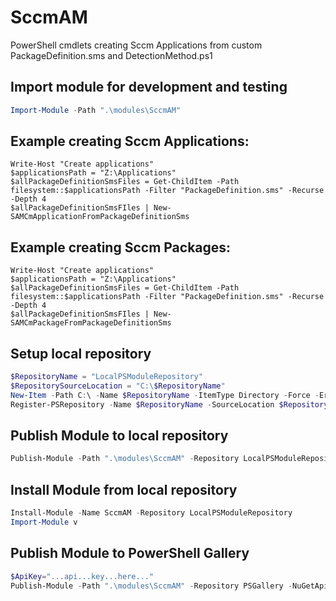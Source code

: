 ﻿# SccmAM
PowerShell cmdlets creating Sccm Applications from custom PackageDefinition.sms and DetectionMethod.ps1

## Import module for development and testing
```powershell
Import-Module -Path ".\modules\SccmAM"
```

## Example creating Sccm Applications:
```
Write-Host "Create applications"
$applicationsPath = "Z:\Applications"
$allPackageDefinitionSmsFiles = Get-ChildItem -Path filesystem::$applicationsPath -Filter "PackageDefinition.sms" -Recurse -Depth 4
$allPackageDefinitionSmsFIles | New-SAMCmApplicationFromPackageDefinitionSms
```

## Example creating Sccm Packages:
```
Write-Host "Create applications"
$applicationsPath = "Z:\Applications"
$allPackageDefinitionSmsFiles = Get-ChildItem -Path filesystem::$applicationsPath -Filter "PackageDefinition.sms" -Recurse -Depth 4
$allPackageDefinitionSmsFIles | New-SAMCmPackageFromPackageDefinitionSms
```

## Setup local repository
```powershell
$RepositoryName = "LocalPSModuleRepository"
$RepositorySourceLocation = "C:\$RepositoryName"
New-Item -Path C:\ -Name $RepositoryName -ItemType Directory -Force -ErrorAction SilentlyContinue
Register-PSRepository -Name $RepositoryName -SourceLocation $RepositorySourceLocation -PublishLocation $RepositorySourceLocation -InstallationPolicy Trusted -ErrorAction SilentlyContinue
```

## Publish Module to local repository
```powershell
Publish-Module -Path ".\modules\SccmAM" -Repository LocalPSModuleRepository
```

## Install Module from local repository
```powershell
Install-Module -Name SccmAM -Repository LocalPSModuleRepository
Import-Module v
```

## Publish Module to PowerShell Gallery
```powershell
$ApiKey="...api...key...here..."
Publish-Module -Path ".\modules\SccmAM" -Repository PSGallery -NuGetApiKey $ApiKey
